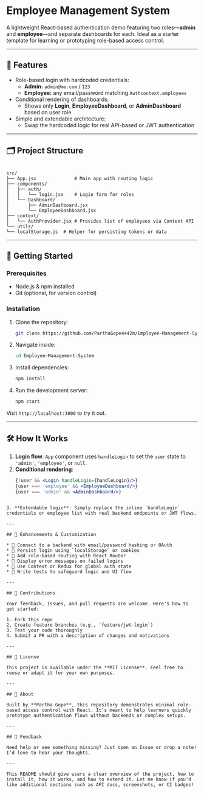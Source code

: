 
# Employee Management System

A lightweight React-based authentication demo featuring two roles—**admin** and **employee**—and separate dashboards for each. Ideal as a starter template for learning or prototyping role-based access control.

---

## 🧩 Features

- Role-based login with hardcoded credentials:
  - **Admin:** `admin@me.com` / `123`
  - **Employee:** any email/password matching `Authcontext.employees`
- Conditional rendering of dashboards:
  - Shows only **Login**, **EmployeeDashboard**, or **AdminDashboard** based on user role
- Simple and extendable architecture:
  - Swap the hardcoded logic for real API-based or JWT authentication

---

## 🗂 Project Structure

```

src/
├── App.jsx              # Main app with routing logic
├── components/
│   ├── auth/
│   │   └── login.jsx    # Login form for roles
│   └── Dashboard/
│       ├── AdminDashboard.jsx
│       └── EmployeeDashboard.jsx
├── context/
│   └── AuthProvider.jsx # Provides list of employees via Context API
└── utils/
└── localStorage.js  # Helper for persisting tokens or data

````

---

## 🚀 Getting Started

### Prerequisites
- Node.js & npm installed
- Git (optional, for version control)

### Installation
1. Clone the repository:
    ```bash
    git clone https://github.com/ParthaGope4442m/Employee-Management-System.git
    ```
2. Navigate inside:
    ```bash
    cd Employee-Management-System
    ```
3. Install dependencies:
    ```bash
    npm install
    ```
4. Run the development server:
    ```bash
    npm start
    ```

Visit `http://localhost:3000` to try it out.

---

## 🛠 How It Works

1. **Login flow**: `App` component uses `handleLogin` to set the `user` state to `'admin'`, `'employee'`, or `null`.
2. **Conditional rendering**:
   ```jsx
   {!user && <Login handleLogin={handleLogin}/>}
   {user === 'employee' && <EmployeeDashboard/>}
   {user === 'admin' && <AdminDashboard/>}
````

3. **Extendable logic**: Simply replace the inline `handleLogin` credentials or employee list with real backend endpoints or JWT flows.

---

## 🧪 Enhancements & Customization

* 🔐 Connect to a backend with email/password hashing or OAuth
* 📌 Persist login using `localStorage` or cookies
* 🚦 Add role-based routing with React Router
* 🚨 Display error messages on failed logins
* 🧩 Use Context or Redux for global auth state
* 🧪 Write tests to safeguard logic and UI flow

---

## 🎯 Contributions

Your feedback, issues, and pull requests are welcome. Here's how to get started:

1. Fork this repo
2. Create feature branches (e.g., `feature/jwt-login`)
3. Test your code thoroughly
4. Submit a PR with a description of changes and motivations

---

## 📄 License

This project is available under the **MIT License**. Feel free to reuse or adapt it for your own purposes.

---

## 🧭 About

Built by **Partha Gope**, this repository demonstrates minimal role-based access control with React. It’s meant to help learners quickly prototype authentication flows without backends or complex setups.

---

## 💬 Feedback

Need help or see something missing? Just open an Issue or drop a note! I’d love to hear your thoughts.

---

This README should give users a clear overview of the project, how to install it, how it works, and how to extend it. Let me know if you'd like additional sections such as API docs, screenshots, or CI badges!

